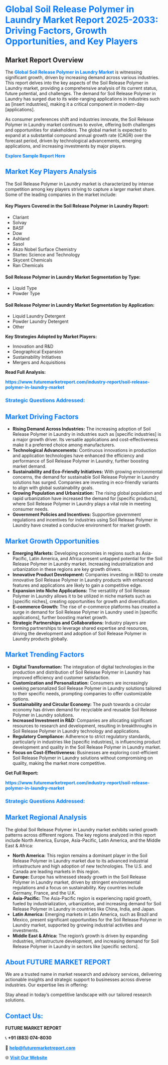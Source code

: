 <h1 style="color: #007BFF;">Global Soil Release Polymer in Laundry Market Report 2025-2033: Driving Factors, Growth Opportunities, and Key Players</h1>

<section id="overview">
<h2>Market Report Overview</h2>
<p>The <a href="https://www.futuremarketreport.com/industry-report/soil-release-polymer-in-laundry-market" style="color: #007BFF; text-decoration: none;"><strong>Global Soil Release Polymer in Laundry Market</strong></a> is witnessing significant growth, driven by increasing demand across various industries. This report delves into the key aspects of the Soil Release Polymer in Laundry market, providing a comprehensive analysis of its current status, future potential, and challenges. The demand for Soil Release Polymer in Laundry has surged due to its wide-ranging applications in industries such as [insert industries], making it a critical component in modern-day [applications].</p>
<p>As consumer preferences shift and industries innovate, the Soil Release Polymer in Laundry market continues to evolve, offering both challenges and opportunities for stakeholders. The global market is expected to expand at a substantial compound annual growth rate (CAGR) over the forecast period, driven by technological advancements, emerging applications, and increasing investments by major players.</p>
</section>

<section id="overview">
<p><a href="https://www.futuremarketreport.com/request-sample/reportId=27023" style="color: #007BFF; text-decoration: none;"><strong>Explore Sample Report Here</strong></a></p>
</section>

<section id="key-players">
<h2 style="color: #007BFF;">Market Key Players Analysis</h2>
<p>The Soil Release Polymer in Laundry market is characterized by intense competition among key players striving to capture a larger market share. Some of the leading companies in the market include:</p>
<h4>Key Players Covered in the Soil Release Polymer in Laundry Report:</h4>
<ul><li>Clariant</li><li>Solvay</li><li>BASF</li><li>Dow</li><li>Ashland</li><li>Sasol</li><li>Akzo Nobel Surface Chemistry</li><li>Startec Science and Technology</li><li>Skycent Chemicals</li><li>Ran Chemicals</li></ul>
<h4>Soil Release Polymer in Laundry Market Segmentation by Type:</h4>
<ul><li>Liquid Type</li><li>Powder Type</li></ul>

<h4>Soil Release Polymer in Laundry Market Segmentation by Application:</h4>
<ul><li>Liquid Laundry Detergent</li><li>Powder Laundry Detergent</li><li>Other</li></ul>
<p><strong>Key Strategies Adopted by Market Players:</strong></p>
<ul>
<li>Innovation and R&D</li>
<li>Geographical Expansion</li>
<li>Sustainability Initiatives</li>
<li>Mergers and Acquisitions</li>
</ul>
</section>

<section>
<p><strong>Read Full Analysis: </strong></p><a href="https://www.futuremarketreport.com/industry-report/soil-release-polymer-in-laundry-market" style="color: #007BFF; text-decoration: none;"><strong>https://www.futuremarketreport.com/industry-report/soil-release-polymer-in-laundry-market</strong></a>
<h3 style="color: #007BFF;">Strategic Questions Addressed:</h3>
</section>

<section id="driving-factors">
<h2 style="color: #007BFF;">Market Driving Factors</h2>
<ul>
<li><strong>Rising Demand Across Industries:</strong> The increasing adoption of Soil Release Polymer in Laundry in industries such as [specific industries] is a major growth driver. Its versatile applications and cost-effectiveness make it a preferred choice among manufacturers.</li>
<li><strong>Technological Advancements:</strong> Continuous innovations in production and application technologies have enhanced the efficiency and performance of Soil Release Polymer in Laundry, further boosting market demand.</li>
<li><strong>Sustainability and Eco-Friendly Initiatives:</strong> With growing environmental concerns, the demand for sustainable Soil Release Polymer in Laundry solutions has surged. Companies are investing in eco-friendly variants to align with global sustainability goals.</li>
<li><strong>Growing Population and Urbanization:</strong> The rising global population and rapid urbanization have increased the demand for [specific products], where Soil Release Polymer in Laundry plays a vital role in meeting consumer needs.</li>
<li><strong>Government Policies and Incentives:</strong> Supportive government regulations and incentives for industries using Soil Release Polymer in Laundry have created a conducive environment for market growth.</li>
</ul>
</section>

<section id="growth-opportunities">
<h2 style="color: #007BFF;">Market Growth Opportunities</h2>
<ul>
<li><strong>Emerging Markets:</strong> Developing economies in regions such as Asia-Pacific, Latin America, and Africa present untapped potential for the Soil Release Polymer in Laundry market. Increasing industrialization and urbanization in these regions are key growth drivers.</li>
<li><strong>Innovative Product Development:</strong> Companies investing in R&D to create innovative Soil Release Polymer in Laundry products with enhanced features and applications are likely to gain a competitive edge.</li>
<li><strong>Expansion into Niche Applications:</strong> The versatility of Soil Release Polymer in Laundry allows it to be utilized in niche markets such as [specific niches], creating opportunities for growth and diversification.</li>
<li><strong>E-commerce Growth:</strong> The rise of e-commerce platforms has created a surge in demand for Soil Release Polymer in Laundry used in [specific applications], further boosting market growth.</li>
<li><strong>Strategic Partnerships and Collaborations:</strong> Industry players are forming partnerships to leverage shared expertise and resources, driving the development and adoption of Soil Release Polymer in Laundry products globally.</li>
</ul>
</section>

<section id="trending-factors">
<h2 style="color: #007BFF;">Market Trending Factors</h2>
<ul>
<li><strong>Digital Transformation:</strong> The integration of digital technologies in the production and distribution of Soil Release Polymer in Laundry has improved efficiency and customer satisfaction.</li>
<li><strong>Customization and Personalization:</strong> Consumers are increasingly seeking personalized Soil Release Polymer in Laundry solutions tailored to their specific needs, prompting companies to offer customizable options.</li>
<li><strong>Sustainability and Circular Economy:</strong> The push towards a circular economy has driven demand for recyclable and reusable Soil Release Polymer in Laundry solutions.</li>
<li><strong>Increased Investment in R&D:</strong> Companies are allocating significant resources to research and development, resulting in breakthroughs in Soil Release Polymer in Laundry technology and applications.</li>
<li><strong>Regulatory Compliance:</strong> Adherence to strict regulatory standards, particularly in industries like [specific industries], is influencing product development and quality in the Soil Release Polymer in Laundry market.</li>
<li><strong>Focus on Cost-Effectiveness:</strong> Businesses are exploring cost-efficient Soil Release Polymer in Laundry solutions without compromising on quality, making the market more competitive.</li>
</ul>
</section>

<section>
<p><strong>Get Full Report: </strong></p><a href="https://www.futuremarketreport.com/industry-report/soil-release-polymer-in-laundry-market" style="color: #007BFF; text-decoration: none;"><strong>https://www.futuremarketreport.com/industry-report/soil-release-polymer-in-laundry-market</strong></a>
<h3 style="color: #007BFF;">Strategic Questions Addressed:</h3>
</section>


<section id="regional-analysis">
<h2 style="color: #007BFF;">Market Regional Analysis</h2>
<p>The global Soil Release Polymer in Laundry market exhibits varied growth patterns across different regions. The key regions analyzed in this report include North America, Europe, Asia-Pacific, Latin America, and the Middle East & Africa:</p>
<ul>
<li><strong>North America:</strong> This region remains a dominant player in the Soil Release Polymer in Laundry market due to its advanced industrial infrastructure and high adoption of new technologies. The U.S. and Canada are leading markets in this region.</li>
<li><strong>Europe:</strong> Europe has witnessed steady growth in the Soil Release Polymer in Laundry market, driven by stringent environmental regulations and a focus on sustainability. Key countries include Germany, France, and the U.K.</li>
<li><strong>Asia-Pacific:</strong> The Asia-Pacific region is experiencing rapid growth, fueled by industrialization, urbanization, and increasing demand for Soil Release Polymer in Laundry in countries like China, India, and Japan.</li>
<li><strong>Latin America:</strong> Emerging markets in Latin America, such as Brazil and Mexico, present significant opportunities for the Soil Release Polymer in Laundry market, supported by growing industrial activities and investments.</li>
<li><strong>Middle East & Africa:</strong> The region’s growth is driven by expanding industries, infrastructure development, and increasing demand for Soil Release Polymer in Laundry in sectors like [specific sectors].</li>
</ul>
</section>

<footer>
<h2 style="color: #007BFF;">About FUTURE MARKET REPORT</h2>
<p>We are a trusted name in market research and advisory services, delivering actionable insights and strategic support to businesses across diverse industries. Our expertise lies in offering:</p>

<p>Stay ahead in today’s competitive landscape with our tailored research solutions.</p>

<h2 style="color: #007BFF;">Contact Us:</h2>
<p><strong>FUTURE MARKET REPORT</strong></p>
<p>📞 <strong>+91 (883) 074-8030</strong></p>
<p>📧 <strong><a href="mailto:help@futuremarketreport.com" style="color: #007BFF;">help@futuremarketreport.com</a></strong></p>
<p>🌐 <strong><a href="https://www.futuremarketreport.com/" style="color: #007BFF;">Visit Our Website</a></strong></p>
</footer>